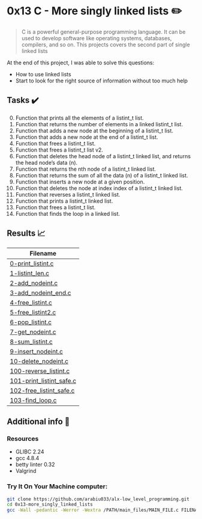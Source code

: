 # 0x13 C - More singly linked lists :pencil2:

> C is a powerful general-purpose programming language. It can be used to develop software like operating systems, databases, compilers, and so on. This projects covers the second part of single linked lists

At the end of this project, I was able to solve this questions:
  
* How to use linked lists
* Start to look for the right source of information without too much help

## Tasks :heavy_check_mark:

0. Function that prints all the elements of a listint_t list.
1. Function that returns the number of elements in a linked listint_t list.
2. Function that adds a new node at the beginning of a listint_t list.
3. Function that adds a new node at the end of a listint_t list.
4. Function that frees a listint_t list.
5. Function that frees a listint_t list v2.
6. Function that deletes the head node of a listint_t linked list, and returns the head node’s data (n).
7. Function that returns the nth node of a listint_t linked list.
8. Function that returns the sum of all the data (n) of a listint_t linked list.
9. Function that inserts a new node at a given position.
10. Function that deletes the node at index index of a listint_t linked list.
11. Function that reverses a listint_t linked list.
12. Function that prints a listint_t linked list.
13. Function that frees a listint_t list.
14. Function that finds the loop in a linked list.

## Results :chart_with_upwards_trend:

| Filename |
| ------ |
| [0-print_listint.c](./0-print_listint.c)|
| [1-listint_len.c](./1-listint_len.c)|
| [2-add_nodeint.c](./2-add_nodeint.c)|
| [3-add_nodeint_end.c](./3-add_nodeint_end.c)|
| [4-free_listint.c](./4-free_listint.c)|
| [5-free_listint2.c](./5-free_listint2.c)|
| [6-pop_listint.c](./6-pop_listint.c)|
| [7-get_nodeint.c](./7-get_nodeint.c)|
| [8-sum_listint.c](./8-sum_listint.c)|
| [9-insert_nodeint.c](./9-insert_nodeint.c)|
| [10-delete_nodeint.c](./10-delete_nodeint.c)|
| [100-reverse_listint.c](./100-reverse_listint.c)|
| [101-print_listint_safe.c](./101-print_listint_safe.c)|
| [102-free_listint_safe.c](./102-free_listint_safe.c)|
| [103-find_loop.c](./103-find_loop.c)|

## Additional info :construction:
### Resources

- GLIBC 2.24
- gcc 4.8.4
- betty linter 0.32
- Valgrind



### Try It On Your Machine computer:	
```bash
git clone https://github.com/arabiu033/alx-low_level_programming.git
cd 0x13-more_singly_linked_lists
gcc -Wall -pedantic -Werror -Wextra /PATH/main_files/MAIN_FILE.c FILENAME.c -o NEW_FILENAME
```
